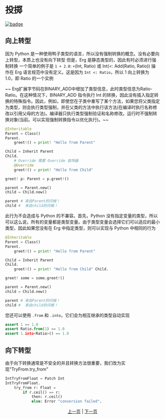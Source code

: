 # 投掷

[![badge](https://img.shields.io/endpoint.svg?url=https%3A%2F%2Fgezf7g7pd5.execute-api.ap-northeast-1.amazonaws.com%2Fdefault%2Fsource_up_to_date%3Fowner%3Derg-lang%26repos%3Derg%26ref%3Dmain%26path%3Ddoc/EN/syntax/type/17_type_casting.md%26commit_hash%3Db713e6f5cf9570255ccf44d14166cb2a9984f55a)](https://gezf7g7pd5.execute-api.ap-northeast-1.amazonaws.com/default/source_up_to_date?owner=erg-lang&repos=erg&ref=main&path=doc/EN/syntax/type/17_type_casting.md&commit_hash=b713e6f5cf9570255ccf44d14166cb2a9984f55a)

## 向上转型

因为 Python 是一种使用鸭子类型的语言，所以没有强制转换的概念。没有必要向上转型，本质上也没有向下转型
但是，Erg 是静态类型的，因此有时必须进行强制转换
一个简单的例子是 `1 + 2.0`: `+`(Int, Ratio) 或 Int(<: Add(Ratio, Ratio)) 操作在 Erg 语言规范中没有定义。这是因为 `Int <: Ratio`，所以 1 向上转换为 1.0，即 Ratio 的一个实例

~~ Erg扩展字节码在BINARY_ADD中增加了类型信息，此时类型信息为Ratio-Ratio。在这种情况下，BINARY_ADD 指令执行 Int 的转换，因此没有插入指定转换的特殊指令。因此，例如，即使您在子类中重写了某个方法，如果您将父类指定为类型，则会执行类型强制，并在父类的方法中执行该方法(在编译时执行名称修改以引用父母的方法)。编译器只执行类型强制验证和名称修改。运行时不强制转换对象(当前。可以实现强制转换指令以优化执行)。~~

```python
@Inheritable
Parent = Class()
Parent.
    greet!() = print! "Hello from Parent"

Child = Inherit Parent
Child.
    # Override 需要 Override 装饰器
    @Override
    greet!() = print! "Hello from Child"

greet! p: Parent = p.greet!()

parent = Parent.new()
child = Child.new()

parent # 来自Parent的问候！
child #  来自child的问候！
```

此行为不会造成与 Python 的不兼容。首先，Python 没有指定变量的类型，所以可以这么说，所有的变量都是类型变量。由于类型变量会选择它们可以适应的最小类型，因此如果您没有在 Erg 中指定类型，则可以实现与 Python 中相同的行为

```python
@Inheritable
Parent = Class()
Parent.
    greet!() = print! "Hello from Parent"

Child = Inherit Parent
Child.
    greet!() = print! "Hello from Child" Child.

greet! some = some.greet!()

parent = Parent.new()
child = Child.new()

parent # 来自Parent的问候！
child #  来自child的问候！
```

您还可以使用 `.from` 和 `.into`，它们会为相互继承的类型自动实现

```python
assert 1 == 1.0
assert Ratio.from(1) == 1.0
assert 1.into<Ratio>() == 1.0
```

## 向下转型

由于向下转换通常是不安全的并且转换方法很重要，我们改为实现"TryFrom.try_from"

```python
IntTryFromFloat = Patch Int
IntTryFromFloat.
    try_from r: Float =
        if r.ceil() == r:
            then: r.ceil()
            else: Error "conversion failed".
```
<p align='center'>
    <a href='./16_subtyping.md'>上一页</a> | <a href='./18_mut.md'>下一页</a>
</p>